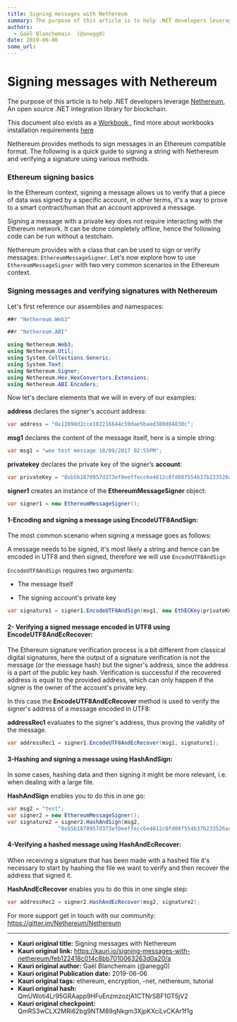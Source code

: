 ```yaml
---
title: Signing messages with Nethereum
summary: The purpose of this article is to help .NET developers leverage Nethereum, An open source .NET integration library for blockchain. This document also exists as a Workbook , find more about workbooks installation requirements here Nethereum provides methods to sign messages in an Ethereum compatible format. The following is a quick guide to signing a string with Nethereum and verifying a signature using various methods. Ethereum signing basics In the Ethereum context, signing a message allows us
authors:
  - Gaël Blanchemain  (@anegg0)
date: 2019-06-06
some_url: 
---
```


# Signing messages with Nethereum




The purpose of this article is to help .NET developers leverage  [Nethereum](https://nethereum.com/), An open source .NET integration library for blockchain.

This document also exists as a [ Workbook ](https://github.com/Nethereum/Nethereum.Workbooks/blob/master/docs/nethereum-signing-messages.workbook), find more about workbooks installation requirements  [here](https://docs.microsoft.com/en-us/xamarin/tools/workbooks/install)

Nethereum provides methods to sign messages in an Ethereum compatible format. The following is a quick guide to signing a string with Nethereum and verifying a signature using various methods.

### Ethereum signing basics

In the Ethereum context, signing a message allows us to verify that a piece of data was signed by a specific account, in other terms, it's a way to prove to a smart contract/human that an account approved a message.

Signing a message with a private key does not require interacting with the Ethereum network. It can be done completely offline, hence the following code can be run without a testchain.

Nethereum provides with a class that can be used to sign or verify messages: `EthereumMessageSigner`.
Let's now explore how to use `EthereumMessageSigner` with two very common scenarios in the Ethereum context.

### Signing messages and verifying signatures with Nethereum

Let's first reference our assemblies and namespaces:

```csharp
##r "Nethereum.Web3"
```

```csharp
##r "Nethereum.ABI"
```

```csharp
using Nethereum.Web3;
using Nethereum.Util;
using System.Collections.Generic;
using System.Text;
using Nethereum.Signer;
using Nethereum.Hex.HexConvertors.Extensions;
using Nethereum.ABI.Encoders;
```

Now let's declare elements that we will in every of our examples:

**address** declares the signer's account address:

```csharp
var address = "0x12890d2cce102216644c59dae5baed380d84830c";
```

**msg1** declares the content of the message itself, here is a simple string:

```csharp
var msg1 = "wee test message 18/09/2017 02:55PM";
```

**privatekey** declares the private key of the signer’s **account**:

```csharp
var privateKey = "0xb5b1870957d373ef0eeffecc6e4812c0fd08f554b37b233526acc331bf1544f7";
```

**signer1** creates an instance of the **EthereumMessageSigner** object:

```csharp
var signer1 = new EthereumMessageSigner();
```

#### 1-Encoding and signing a message using EncodeUTF8AndSign:

The most common scenario when signing a message goes as follows:

A message needs to be signed, it's most likely a string and hence can be encoded in UTF8 and then signed, therefore we will use `EncodeUTF8AndSign`

`EncodeUTF8AndSign` requires two arguments:

* The message itself

* The signing account's private key

```csharp
var signature1 = signer1.EncodeUTF8AndSign(msg1, new EthECKey(privateKey));
```

#### 2- Verifying a signed message encoded in UTF8 using EncodeUTF8AndEcRecover:

The Ethereum signature verification process is a bit different from classical digital signatures, here the output of a signature verification is not the message (or the message hash) but the signer's address, since the address is a part of the public key hash.
Verification is successful if the recovered address is equal to the provided address, which can only happen if the signer is the owner of the account's private key.

In this case the **EncodeUTF8AndEcRecover** method is used to verify the signer's address of a message encoded in UTF8:

**addressRec1** evaluates to the signer's address, thus proving the validity of the message.

```csharp
var addressRec1 = signer1.EncodeUTF8AndEcRecover(msg1, signature1);
```

#### 3-Hashing and signing a message using **HashAndSign**:

In some cases, hashing data and then signing it might be more relevant, i.e. when dealing with a large file.

**HashAndSign** enables you to do this in one go:

```csharp
var msg2 = "test";
var signer2 = new EthereumMessageSigner();
var signature2 = signer2.HashAndSign(msg2,
                "0xb5b1870957d373ef0eeffecc6e4812c0fd08f554b37b233526acc331bf1544f7");
```

#### 4-Verifying a hashed message using **HashAndEcRecover**:

When receiving a signature that has been made with a hashed file it's necessary to start by hashing the file we want to verify and then recover the address that signed it.

**HashAndEcRecover** enables you to do this in one single step:

```csharp
var addressRec2 = signer2.HashAndEcRecover(msg2, signature2);
```
For more support get in touch with our community:  https://gitter.im/Nethereum/Nethereum



---

- **Kauri original title:** Signing messages with Nethereum
- **Kauri original link:** https://kauri.io/signing-messages-with-nethereum/feb122418c014c8bb7010063263d0a20/a
- **Kauri original author:** Gaël Blanchemain  (@anegg0)
- **Kauri original Publication date:** 2019-06-06
- **Kauri original tags:** ethereum, encryption, -net, nethereum, tutorial
- **Kauri original hash:** QmUWoti4Lr95GRAapp9HFuEnzmzozjA1CTNrSBF1GT5jV2
- **Kauri original checkpoint:** QmRS3wCLX2MRi62bg9NTM89qNkgm3XjpKXciLvCKAr1f1g




